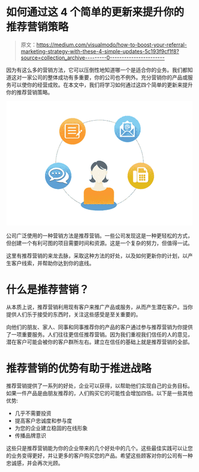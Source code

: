 # 如何通过这 4 个简单的更新来提升你的推荐营销策略

> 原文：<https://medium.com/visualmodo/how-to-boost-your-referral-marketing-strategy-with-these-4-simple-updates-5c193f9cf1f8?source=collection_archive---------0----------------------->

因为有这么多的营销方法，它可以压倒性地知道哪一个是适合你的业务。我们都知道这对一家公司的整体成功有多重要，你的公司也不例外。充分营销你的产品或服务可以使你的经营成败。在本文中，我们将学习如何通过这四个简单的更新来提升你的推荐营销策略。

![](img/e05af6f8ab37c564908970f8d5dc953c.png)

公司广泛使用的一种营销方法是推荐营销。一些公司发现这是一种更轻松的方式，但创建一个有利可图的项目需要时间和资源。这是一个复杂的努力，但值得一试。

这里有推荐营销的来龙去脉，采取这种方法的好处，以及如何更新你的计划，以产生客户线索，并帮助你达到你的底线。

# 什么是推荐营销？

从本质上说，推荐营销利用现有客户来推广产品或服务，从而产生潜在客户。当你提供人们乐于接受的东西时，关注这些感受是至关重要的。

向他们的朋友、家人、同事和同事推荐你的产品的客户通过参与推荐营销为你提供了一项重要服务。人们往往更信任推荐营销。因为我们重视我们信任的人的意见，潜在客户可能会被你的客户群所左右。建立在信任的基础上就是推荐营销的全部。

# 推荐营销的优势有助于推进战略

推荐营销提供了一系列的好处，企业可以获得，以帮助他们实现自己的业务目标。如果一件产品是由朋友推荐的，人们购买它的可能性会增加四倍。以下是一些其他优势:

*   几乎不需要投资
*   提高客户忠诚度和参与度
*   为您的企业建立稳固的在线形象
*   传播品牌意识

这些只是推荐营销能为你的企业带来的几个好处中的几个。这些最佳实践可以让您的业务变得更好，并让更多的客户购买您的产品。希望这些顾客对你的公司有一种忠诚感，并会再次光顾。
